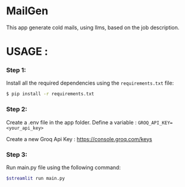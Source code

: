# MailGen
This app generate cold mails, using llms, based on the job description.

# USAGE :
### Step 1:
Install all the required dependencies using the `requirements.txt` file:

```bash
$ pip install -r requirements.txt
```
### Step 2:
Create a .env file in the app folder.
Define a variable :
`GROQ_API_KEY=<your_api_key>`

Create a new Groq Api Key : https://console.groq.com/keys

### Step 3:

Run main.py file using the following command:
```bash
$streamlit run main.py
```
